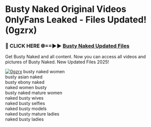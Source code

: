 # Busty Naked Original Videos 0nlyFans Leaked - Files Updated! (0gzrx)

<h3>🔴 CLICK HERE 🌐==►► <a href="https://tinyurl.com/up5wt9bj" rel="nofollow">Busty Naked Updated Files</a></h3>

Get Busty Naked and all content. Now you can access all videos and pictures of Busty Naked. New Updated Files 2025!

[![0gzrx](https://i.imgur.com/ABiUzMV.gif)](https://tinyurl.com/up5wt9bj)
busty naked women<br>
busty asian naked<br>
busty ebony naked<br>
naked women busty<br>
busty naked mature women<br>
naked busty wives<br>
naked busty selfies<br>
naked busty models<br>
naked busty mature ladies<br>
naked busty ladies